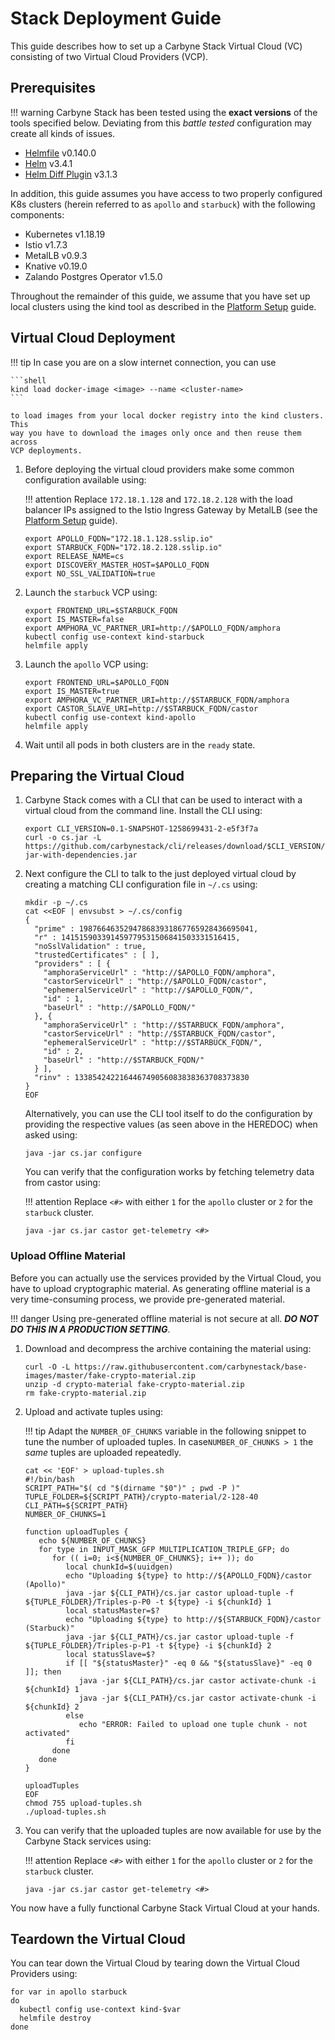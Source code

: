 # Stack Deployment Guide

This guide describes how to set up a Carbyne Stack Virtual Cloud (VC) consisting
of two Virtual Cloud Providers (VCP).

## Prerequisites

!!! warning
    Carbyne Stack has been tested using the **exact versions** of the tools
    specified below. Deviating from this _battle tested_ configuration may
    create all kinds of issues.

- [Helmfile](https://github.com/roboll/helmfile) v0.140.0
- [Helm](https://helm.sh/) v3.4.1
- [Helm Diff Plugin](https://github.com/databus23/helm-diff) v3.1.3

In addition, this guide assumes you have access to two properly configured K8s
clusters (herein referred to as `apollo` and `starbuck`) with the following
components:

- Kubernetes v1.18.19
- Istio v1.7.3
- MetalLB v0.9.3
- Knative v0.19.0
- Zalando Postgres Operator v1.5.0

Throughout the remainder of this guide, we assume that you have set up local
clusters using the kind tool as described in the
[Platform Setup](../platform-setup) guide.

## Virtual Cloud Deployment

!!! tip
    In case you are on a slow internet connection, you can use

    ```shell
    kind load docker-image <image> --name <cluster-name>
    ```

    to load images from your local docker registry into the kind clusters. This 
    way you have to download the images only once and then reuse them across
    VCP deployments.

1. Before deploying the virtual cloud providers make some common configuration
   available using:

    !!! attention
        Replace `172.18.1.128` and `172.18.2.128` with the load balancer IPs
        assigned to the Istio Ingress Gateway by MetalLB (see the
        [Platform Setup](../platform-setup) guide).

    ```shell
    export APOLLO_FQDN="172.18.1.128.sslip.io"
    export STARBUCK_FQDN="172.18.2.128.sslip.io"
    export RELEASE_NAME=cs
    export DISCOVERY_MASTER_HOST=$APOLLO_FQDN
    export NO_SSL_VALIDATION=true
    ```

1. Launch the `starbuck` VCP using:

    ```shell
    export FRONTEND_URL=$STARBUCK_FQDN
    export IS_MASTER=false
    export AMPHORA_VC_PARTNER_URI=http://$APOLLO_FQDN/amphora
    kubectl config use-context kind-starbuck
    helmfile apply
    ```

1. Launch the `apollo` VCP using:

    ```shell
    export FRONTEND_URL=$APOLLO_FQDN
    export IS_MASTER=true
    export AMPHORA_VC_PARTNER_URI=http://$STARBUCK_FQDN/amphora
    export CASTOR_SLAVE_URI=http://$STARBUCK_FQDN/castor
    kubectl config use-context kind-apollo
    helmfile apply
    ```

1. Wait until all pods in both clusters are in the `ready` state.

## Preparing the Virtual Cloud

1. Carbyne Stack comes with a CLI that can be used to interact with a virtual
   cloud from the command line. Install the CLI using:

    ```shell
    export CLI_VERSION=0.1-SNAPSHOT-1258699431-2-e5f3f7a
    curl -o cs.jar -L https://github.com/carbynestack/cli/releases/download/$CLI_VERSION/cli-$CLI_VERSION-jar-with-dependencies.jar
    ```

2. Next configure the CLI to talk to the just deployed virtual cloud by creating
   a matching CLI configuration file in `~/.cs` using:

    ```shell
    mkdir -p ~/.cs
    cat <<EOF | envsubst > ~/.cs/config
    {
      "prime" : 198766463529478683931867765928436695041,
      "r" : 141515903391459779531506841503331516415,
      "noSslValidation" : true,
      "trustedCertificates" : [ ],
      "providers" : [ {
        "amphoraServiceUrl" : "http://$APOLLO_FQDN/amphora",
        "castorServiceUrl" : "http://$APOLLO_FQDN/castor",
        "ephemeralServiceUrl" : "http://$APOLLO_FQDN/",
        "id" : 1,
        "baseUrl" : "http://$APOLLO_FQDN/"
      }, {
        "amphoraServiceUrl" : "http://$STARBUCK_FQDN/amphora",
        "castorServiceUrl" : "http://$STARBUCK_FQDN/castor",
        "ephemeralServiceUrl" : "http://$STARBUCK_FQDN/",
        "id" : 2,
        "baseUrl" : "http://$STARBUCK_FQDN/"
      } ],
      "rinv" : 133854242216446749056083838363708373830
    }
    EOF
    ```

    Alternatively, you can use the CLI tool itself to do the configuration by
    providing the respective values (as seen above in the HEREDOC) when asked
    using:

    ```shell
    java -jar cs.jar configure
    ```

    You can verify that the configuration works by fetching telemetry data from
    castor using:

    !!! attention
        Replace `<#>` with either `1` for the `apollo` cluster or `2` for the
        `starbuck` cluster.

    ```shell
    java -jar cs.jar castor get-telemetry <#>
    ```

### Upload Offline Material

Before you can actually use the services provided by the Virtual Cloud, you have
to upload cryptographic material. As generating offline material is a very
time-consuming process, we provide pre-generated material.

!!! danger
    Using pre-generated offline material is not secure at all. ***DO NOT DO THIS
    IN A PRODUCTION SETTING***.

1. Download and decompress the archive containing the material using:

    ```shell
    curl -O -L https://raw.githubusercontent.com/carbynestack/base-images/master/fake-crypto-material.zip
    unzip -d crypto-material fake-crypto-material.zip
    rm fake-crypto-material.zip
    ```

2. Upload and activate tuples using:

    !!! tip
        Adapt the `NUMBER_OF_CHUNKS` variable in the following snippet to tune
        the number of uploaded tuples. In case`NUMBER_OF_CHUNKS > 1` the *same*
        tuples are uploaded repeatedly.

    ```shell
    cat << 'EOF' > upload-tuples.sh
    #!/bin/bash
    SCRIPT_PATH="$( cd "$(dirname "$0")" ; pwd -P )"
    TUPLE_FOLDER=${SCRIPT_PATH}/crypto-material/2-128-40
    CLI_PATH=${SCRIPT_PATH}
    NUMBER_OF_CHUNKS=1

    function uploadTuples {
       echo ${NUMBER_OF_CHUNKS}
       for type in INPUT_MASK_GFP MULTIPLICATION_TRIPLE_GFP; do
          for (( i=0; i<${NUMBER_OF_CHUNKS}; i++ )); do
             local chunkId=$(uuidgen)
             echo "Uploading ${type} to http://${APOLLO_FQDN}/castor (Apollo)"
             java -jar ${CLI_PATH}/cs.jar castor upload-tuple -f ${TUPLE_FOLDER}/Triples-p-P0 -t ${type} -i ${chunkId} 1
             local statusMaster=$?
             echo "Uploading ${type} to http://${STARBUCK_FQDN}/castor (Starbuck)"
             java -jar ${CLI_PATH}/cs.jar castor upload-tuple -f ${TUPLE_FOLDER}/Triples-p-P1 -t ${type} -i ${chunkId} 2
             local statusSlave=$?
             if [[ "${statusMaster}" -eq 0 && "${statusSlave}" -eq 0 ]]; then
                java -jar ${CLI_PATH}/cs.jar castor activate-chunk -i ${chunkId} 1
                java -jar ${CLI_PATH}/cs.jar castor activate-chunk -i ${chunkId} 2
             else
                echo "ERROR: Failed to upload one tuple chunk - not activated"
             fi
          done
       done
    }

    uploadTuples
    EOF
    chmod 755 upload-tuples.sh
    ./upload-tuples.sh
    ```

3. You can verify that the uploaded tuples are now available for use by the
   Carbyne Stack services using:

    !!! attention
        Replace `<#>` with either `1` for the `apollo` cluster or `2` for the
        `starbuck` cluster.

    ```shell
    java -jar cs.jar castor get-telemetry <#>
    ```

You now have a fully functional Carbyne Stack Virtual Cloud at your hands.

## Teardown the Virtual Cloud

You can tear down the Virtual Cloud by tearing down the Virtual Cloud Providers
using:

```shell
for var in apollo starbuck
do
  kubectl config use-context kind-$var
  helmfile destroy
done
```
